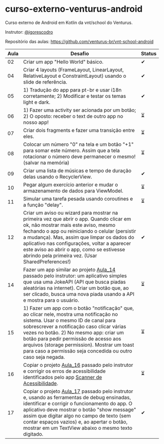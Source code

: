 # curso-externo-venturus-android

Curso externo de Android em Kotlin da vnt/school do Venturus.

Instrutor: [@igorescodro](https://github.com/igorescodro)

Repositório das aulas: https://github.com/venturus-br/vnt-school-android

| Aula | Desafio                           | Status |
|------|-----------------------------------|-----|
| 02 | Criar um app "Hello World" básico. | ✔ |
| 04 | Criar 4 layouts (FrameLayout, LinearLayout, RelativeLayout e ConstraintLayout) usando o slide de referência. | ✔ |
| 05 | 1) Tradução do app para pt-br e usar i18n corretamente; 2) Modificar e testar os temas light e dark. | ✔ |
| 06 | 1) Fazer uma activity ser acionada por um botão; 2) O oposto: receber o text de outro app no nosso app! | ⏳ |
| 07 | Criar dois fragments e fazer uma transição entre eles. | ⏳ |
| 08 | Colocar um número "0" na tela e um botão "+1" para somar este número. Assim que a tela rotacionar o número deve permanecer o mesmo! (salvar na memória) | ⏳ |
| 09 | Criar uma lista de músicas e tempo de duração delas usando o RecyclerView. | ✔ |
| 10 | Pegar algum exercício anterior e mudar o armazenamento de dados para ViewModel. | ⏳ |
| 11 | Simular uma tarefa pesada usando coroutines e a função "delay". | ⏳ |
| 12 | Criar um aviso ou wizard para mostrar na primeira vez que abrir o app. Quando clicar em ok, não mostrar mais este aviso, mesmo fechando o app ou reiniciando o celular (persistir a mudança). Mas, assim que limpar os dados do aplicativo nas configurações, voltar a aparecer este aviso ao abrir o app, como se estivesse abrindo pela primeira vez. (Usar SharedPreferences!) | ✔ |
| 14 | Fazer um app similar ao projeto [Aula_14](https://github.com/venturus-br/vnt-school-android) passado pelo instrutor: um aplicativo simples que usa uma JokeAPI (API que busca piadas aleatórias na internet). Criar um botão que, ao ser clicado, busca uma nova piada usando a API e mostra para o usuário. | ⏳ |
| 15 | 1) Fazer um app com o botão "notificação" que, ao clicar nele, mostra uma notificação no sistema. Usar o mesmo ID de canal para sobrescrever a notificação caso clicar várias vezes no botão. 2) No mesmo app: criar um botão para pedir permissão de acesso aos arquivos (storage permission). Mostrar um toast para caso a permissão seja concedida ou outro caso seja negada. | ⏳ |
| 16 | Copiar o projeto [Aula_16](https://github.com/venturus-br/vnt-school-android) passado pelo instrutor e corrigir os erros de acessibilidade identificados pelo app [Scanner de Acessibilidade](https://play.google.com/store/apps/details?id=com.google.android.apps.accessibility.auditor).  | ⏳ |
| 17 | Copiar o projeto [Aula_17](https://github.com/venturus-br/vnt-school-android) passado pelo instrutor e, usando as ferramentas de debug ensinadas, identificar e corrigir o funcionamento do app. O aplicativo deve mostrar o botão "show message" assim que digitar algo no campo de texto (sem contar espaços vazios) e, ao apertar o botão, mostrar em um TextView abaixo o mesmo texto digitado. | ✔ |